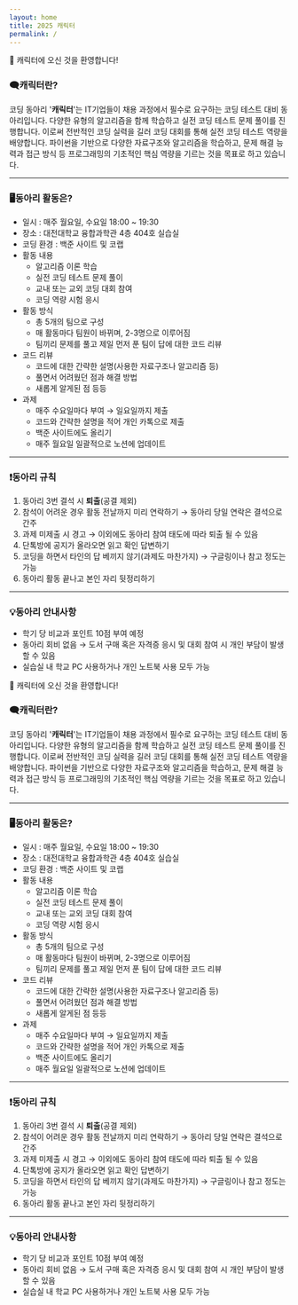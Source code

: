 ```yaml
---
layout: home
title: 2025 캐릭터
permalink: /
---
```


👋 캐릭터에 오신 것을 환영합니다!

### 🗨️캐릭터란?

코딩 동아리 '**캐릭터**'는 IT기업들이 채용 과정에서 필수로 요구하는 코딩 테스트 대비 동아리입니다. 다양한 유형의 알고리즘을 함께 학습하고 실전 코딩 테스트 문제 풀이를 진행합니다. 이로써 전반적인 코딩 실력을 길러 코딩 대회를 통해 실전 코딩 테스트 역량을 배양합니다. 파이썬을 기반으로 다양한 자료구조와 알고리즘을 학습하고, 문제 해결 능력과 접근 방식 등 프로그래밍의 기초적인 핵심 역량을 기르는 것을 목표로 하고 있습니다.

---

### 🖥️동아리 활동은?

- 일시 : 매주 월요일, 수요일 18:00 ~ 19:30
- 장소 : 대전대학교 융합과학관 4층 404호 실습실
- 코딩 환경 : 백준 사이트 및 코랩
- 활동 내용
    - 알고리즘 이론 학습
    - 실전 코딩 테스트 문제 풀이
    - 교내 또는 교외 코딩 대회 참여
    - 코딩 역량 시험 응시
- 활동 방식
    - 총 5개의 팀으로 구성
    - 매 활동마다 팀원이 바뀌며, 2-3명으로 이루어짐
    - 팀끼리 문제를 풀고 제일 먼저 푼 팀이 답에 대한 코드 리뷰
- 코드 리뷰
    - 코드에 대한 간략한 설명(사용한 자료구조나 알고리즘 등)
    - 풀면서 어려웠던 점과 해결 방법
    - 새롭게 알게된 점 등등
- 과제
    - 매주 수요일마다 부여 → 일요일까지 제출
    - 코드와 간략한 설명을 적어 개인 카톡으로 제출
    - 백준 사이트에도 올리기
    - 매주 월요일 일괄적으로 노션에 업데이트

---

### ❗동아리 규칙

1. 동아리 3번 결석 시 **퇴출**(공결 제외)
2. 참석이 어려운 경우 활동 전날까지 미리 연락하기 → 동아리 당일 연락은 결석으로 간주
3. 과제 미제출 시 경고 → 이외에도 동아리 참여 태도에 따라 퇴출 될 수 있음
4. 단톡방에 공지가 올라오면 읽고 확인 답변하기
5. 코딩을 하면서 타인의 답 베끼지 않기(과제도 마찬가지) → 구글링이나 참고 정도는 가능  
6. 동아리 활동 끝나고 본인 자리 뒷정리하기

---

### 💡동아리 안내사항

- 학기 당 비교과 포인트 10점 부여 예정
- 동아리 회비 없음 → 도서 구매 혹은 자격증 응시 및 대회 참여 시 개인 부담이 발생할 수 있음
- 실습실 내 학교 PC 사용하거나 개인 노트북 사용 모두 가능

👋 캐릭터에 오신 것을 환영합니다!

### 🗨️캐릭터란?

코딩 동아리 '**캐릭터**'는 IT기업들이 채용 과정에서 필수로 요구하는 코딩 테스트 대비 동아리입니다. 다양한 유형의 알고리즘을 함께 학습하고 실전 코딩 테스트 문제 풀이를 진행합니다. 이로써 전반적인 코딩 실력을 길러 코딩 대회를 통해 실전 코딩 테스트 역량을 배양합니다. 파이썬을 기반으로 다양한 자료구조와 알고리즘을 학습하고, 문제 해결 능력과 접근 방식 등 프로그래밍의 기초적인 핵심 역량을 기르는 것을 목표로 하고 있습니다.

---

### 🖥️동아리 활동은?

- 일시 : 매주 월요일, 수요일 18:00 ~ 19:30
- 장소 : 대전대학교 융합과학관 4층 404호 실습실
- 코딩 환경 : 백준 사이트 및 코랩
- 활동 내용
    - 알고리즘 이론 학습
    - 실전 코딩 테스트 문제 풀이
    - 교내 또는 교외 코딩 대회 참여
    - 코딩 역량 시험 응시
- 활동 방식
    - 총 5개의 팀으로 구성
    - 매 활동마다 팀원이 바뀌며, 2-3명으로 이루어짐
    - 팀끼리 문제를 풀고 제일 먼저 푼 팀이 답에 대한 코드 리뷰
- 코드 리뷰
    - 코드에 대한 간략한 설명(사용한 자료구조나 알고리즘 등)
    - 풀면서 어려웠던 점과 해결 방법
    - 새롭게 알게된 점 등등
- 과제
    - 매주 수요일마다 부여 → 일요일까지 제출
    - 코드와 간략한 설명을 적어 개인 카톡으로 제출
    - 백준 사이트에도 올리기
    - 매주 월요일 일괄적으로 노션에 업데이트

---

### ❗동아리 규칙

1. 동아리 3번 결석 시 **퇴출**(공결 제외)
2. 참석이 어려운 경우 활동 전날까지 미리 연락하기 → 동아리 당일 연락은 결석으로 간주
3. 과제 미제출 시 경고 → 이외에도 동아리 참여 태도에 따라 퇴출 될 수 있음
4. 단톡방에 공지가 올라오면 읽고 확인 답변하기
5. 코딩을 하면서 타인의 답 베끼지 않기(과제도 마찬가지) → 구글링이나 참고 정도는 가능  
6. 동아리 활동 끝나고 본인 자리 뒷정리하기

---

### 💡동아리 안내사항

- 학기 당 비교과 포인트 10점 부여 예정
- 동아리 회비 없음 → 도서 구매 혹은 자격증 응시 및 대회 참여 시 개인 부담이 발생할 수 있음
- 실습실 내 학교 PC 사용하거나 개인 노트북 사용 모두 가능

[1]: https://pages.github.com
[2]: https://pages.github.com/themes
[3]: https://github.com/sighingnow/jekyll-gitbook/fork
[4]: https://github.com/allejo/jekyll-toc
[5]: https://github.com/gitbook-plugins/gitbook-plugin-search-pro
[6]: https://github.com/rouge-ruby/rouge/tree/master/lib/rouge/themes
[7]: https://analytics.google.com/analytics/web/
[8]: https://www.cnzz.com/
[9]: https://docs.microsoft.com/en-us/azure/azure-monitor/app/app-insights-overview
[10]: https://github.com/sighingnow/jekyll-gitbook/blob/master/gitbook/custom.css
[11]: https://discordjs.guide/popular-topics/canvas.html#setting-up-napi-rs-canvas
[12]: https://rubygems.org/gems/jekyll-remote-theme
[13]: https://docs.github.com/en/pages/setting-up-a-github-pages-site-with-jekyll/adding-a-theme-to-your-github-pages-site-using-jekyll
[14]: https://github.com/sighingnow/jekyll-gitbook/blob/master/_config.yml
[15]: https://jekyllrb.com/docs/collections/
